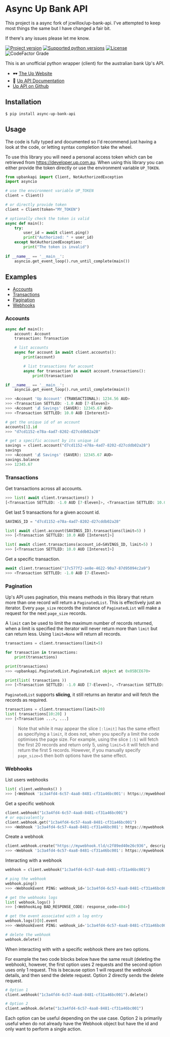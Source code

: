# Async Up Bank API

This project is a async fork of jcwillox/up-bank-api. I've attempted to keep most things the same but I have changed a fair bit.

If there's any issues please let me know.

[![Project version](https://img.shields.io/pypi/v/up-bank-api?style=flat-square)](https://pypi.python.org/pypi/async-up-bank-api)
[![Supported python versions](https://img.shields.io/pypi/pyversions/up-bank-api?style=flat-square)](https://pypi.python.org/pypi/async-up-bank-api)
[![License](https://img.shields.io/github/license/jcwillox/up-bank-api?style=flat-square)](https://github.com/unchartedshark/async-up-bank-api/blob/master/LICENSE)
![CodeFactor Grade](https://img.shields.io/codefactor/grade/github/unchartedshark/async-up-bank-api?style=flat-square)

This is an unofficial python wrapper (client) for the australian bank Up's API.

- 🕶️ [The Up Website](https://up.com.au)
- 📖 [Up API Documentation](https://developer.up.com.au)
- [Up API on Github](https://github.com/up-banking/api)

## Installation

```shell
$ pip install async-up-bank-api
```

## Usage

The code is fully typed and documented so I'd recommend just having a look at the code, or letting syntax completion take the wheel.

To use this library you will need a personal access token which can be retrieved from https://developer.up.com.au. When using this library you can either provide the token directly or use the environment variable `UP_TOKEN`.

```python
from upbankapi import Client, NotAuthorizedException
import asyncio

# use the environment variable UP_TOKEN
client = Client()

# or directly provide token
client = Client(token="MY_TOKEN")  

# optionally check the token is valid
async def main():
    try:
        user_id = await client.ping()
        print("Authorized: " + user_id)
    except NotAuthorizedException:
        print("The token is invalid")
        
if __name__ == '__main__':
    asyncio.get_event_loop().run_until_complete(main())
```
## Examples

* [Accounts](#accounts)
* [Transactions](#transactions)
* [Pagination](#pagination)
* [Webhooks](#webhooks)

### Accounts

```python
async def main():
    account: Account
    transaction: Transaction

    # list accounts
    async for account in await client.accounts():
        print(account)

        # list transactions for account
        async for transaction in await account.transactions():
            print(transaction)

if __name__ == '__main__':
    asyncio.get_event_loop().run_until_complete(main())

>>> <Account 'Up Account' (TRANSACTIONAL): 1234.56 AUD>
>>> <Transaction SETTLED: -1.0 AUD [7-Eleven]>
>>> <Account '💰 Savings' (SAVER): 12345.67 AUD>
>>> <Transaction SETTLED: 10.0 AUD [Interest]>
```

```python
# get the unique id of an account
accounts[1].id
>>> "d7cd1152-e78a-4ad7-8202-d27cddb02a28"

# get a specific account by its unique id
savings = client.account("d7cd1152-e78a-4ad7-8202-d27cddb02a28")
savings
>>> <Account '💰 Savings' (SAVER): 12345.67 AUD>
savings.balance
>>> 12345.67
```

### Transactions

Get transactions across all accounts.
```python
>>> list( await client.transactions() )
[<Transaction SETTLED: -1.0 AUD [7-Eleven]>, <Transaction SETTLED: 10.0 AUD [Interest]>]
```
Get last 5 transactions for a given account id.
```python
SAVINGS_ID = "d7cd1152-e78a-4ad7-8202-d27cddb02a28"

list( await client.account(SAVINGS_ID).transactions(limit=5) )
>>> [<Transaction SETTLED: 10.0 AUD [Interest]>]

list( await client.transactions(account_id=SAVINGS_ID, limit=5) )
>>> [<Transaction SETTLED: 10.0 AUD [Interest]>]
```
Get a specific transaction.
```python
await client.transaction("17c577f2-ae8e-4622-90a7-87d95094c2a9")
>>> <Transaction SETTLED: -1.0 AUD [7-Eleven]>
```

### Pagination

Up's API uses pagination, this means methods in this library that return more than one record will return a `PaginatedList`. This is effectively just an iterator. 
Every `page_size` records the instance of `PaginatedList` will make a request for the next `page_size` records.

A `limit` can be used to limit the maximum number of records returned, when a limit is specified the iterator will never return more than `limit` but can return less.
Using `limit=None` will return all records.
```python
transactions = client.transactions(limit=5)

for transaction in transactions:
    print(transactions)

print(transactions)
>>> <upbankapi.PaginatedList.PaginatedList object at 0x05BCE670>

print(list( transactions ))
>>> [<Transaction SETTLED: -1.0 AUD [7-Eleven]>, <Transaction SETTLED: 10.0 AUD [Interest]>]
```
`PaginatedList` supports **slicing**, it still returns an iterator and will fetch the records as required.

```python
transactions = client.transactions(limit=20)
list( transactions[10:20] )
>>> [<Transaction ...>, ...]
```
> Note that while it may appear the slice `[:limit]` has the same effect as specifying a `limit`, it does not, when you specify a limit the code optimises the page size. 
> For example, using the slice `[:5]` will fetch the first 20 records and return only 5, using `limit=5` it will fetch and return the first 5 records. However, if you manually specify `page_size=5` then both options have the same effect.

### Webhooks

List users webhooks
```python
list( client.webhooks() )
>>> [<Webhook '1c3a4fd4-6c57-4aa8-8481-cf31a46bc001': https://mywebhook.tld/c2f89ed40e26c936 (Hello World!)>]
```

Get a specific webhook
```python
client.webhook("1c3a4fd4-6c57-4aa8-8481-cf31a46bc001")
# or equivalently
client.webhook.get("1c3a4fd4-6c57-4aa8-8481-cf31a46bc001")
>>> <Webhook '1c3a4fd4-6c57-4aa8-8481-cf31a46bc001': https://mywebhook.tld/c2f89ed40e26c936 (Hello World!)>
```

Create a webhook
```python
client.webhook.create("https://mywebhook.tld/c2f89ed40e26c936", description="Hello World!")
>>> <Webhook '1c3a4fd4-6c57-4aa8-8481-cf31a46bc001': https://mywebhook.tld/c2f89ed40e26c936 (Hello World!)>
```

Interacting with a webhook
```python
webhook = client.webhook("1c3a4fd4-6c57-4aa8-8481-cf31a46bc001")

# ping the webhook
webhook.ping()
>>> <WebhookEvent PING: webhook_id='1c3a4fd4-6c57-4aa8-8481-cf31a46bc001'>

# get the webhooks logs
list( webhook.logs() )
>>> [<WebhookLog BAD_RESPONSE_CODE: response_code=404>]

# get the event associated with a log entry
webhook.logs()[0].event
>>> <WebhookEvent PING: webhook_id='1c3a4fd4-6c57-4aa8-8481-cf31a46bc001'>

# delete the webhook
webhook.delete()
```

When interacting with with a specific webhook there are two options.

For example the two code blocks below have the same result (deleting the webhook), however, the first option uses 2 requests and the second option uses only 1 request.
This is because option 1 will request the webhook details, and then send the delete request. Option 2 directly sends the delete request.
```python
# Option 1
client.webhook("1c3a4fd4-6c57-4aa8-8481-cf31a46bc001").delete()
```
```python
# Option 2
client.webhook.delete("1c3a4fd4-6c57-4aa8-8481-cf31a46bc001")
```
Each option can be useful depending on the use case. Option 2 is primarily useful when do not already have the Webhook object but have the id and only want to perform a single action.
